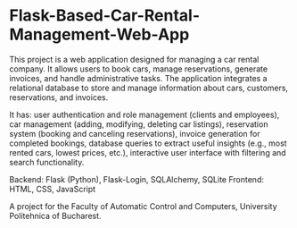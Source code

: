 # Flask-Based-Car-Rental-Management-Web-App

This project is a web application designed for managing a car rental company. It allows users to book cars, manage reservations, generate invoices, and handle administrative tasks. The application integrates a relational database to store and manage information about cars, customers, reservations, and invoices.

It has: user authentication and role management (clients and employees), car management (adding, modifying, deleting car listings), reservation system (booking and canceling reservations), invoice generation for completed bookings, database queries to extract useful insights (e.g., most rented cars, lowest prices, etc.), interactive user interface with filtering and search functionality.

Backend: Flask (Python), Flask-Login, SQLAlchemy, SQLite
Frontend: HTML, CSS, JavaScript

A project for the Faculty of Automatic Control and Computers, University Politehnica of Bucharest.
